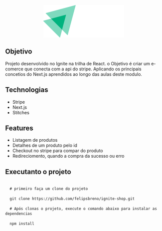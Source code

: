 <center>
  <img src="./public/logo.svg" />
</center>

## Objetivo

Projeto desenvolvido no Ignite na trilha de React. o Objetivo é criar um e-comerce que conecta com a api do stripe. Aplicando os principais concetios do Next.js aprendidos ao longo das aulas deste modulo.

## Technologias

- Stripe
- Next.js
- Stitches

## Features

- Listagem de produtos
- Detalhes de um produto pelo id
- Checkout no stripe para compar do produto
- Redireciomento, quando a compra da sucesso ou erro

## Executanto o projeto

```shell

  # primeiro faça um clone do projeto

  git clone https://github.com/felipsbreno/ignite-shop.git

  # Após clonas o projeto, execute o comando abaixo para instalar as dependencias

  npm install

```
